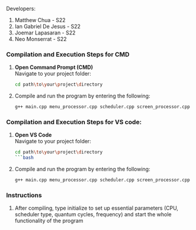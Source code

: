 Developers:
1. Matthew Chua - S22
2. Ian Gabriel De Jesus - S22
3. Joemar Lapasaran - S22
4. Neo Monserrat - S22

### Compilation and Execution Steps for CMD

1. **Open Command Prompt (CMD)**  
   Navigate to your project folder:
   ```bash
   cd path\to\your\project\directory

2. Compile and run the program by entering the following:
   ```bash
   g++ main.cpp menu_processor.cpp scheduler.cpp screen_processor.cpp initialize.cpp cpu_tick.cpp cpu_tick_global.cpp -o my_app.exe -std=c++17 -pthread && CLI.exe

### Compilation and Execution Steps for VS code:
1. **Open VS Code**  
   Navigate to your project folder:
   ```bash
   cd path\to\your\project\directory
   ```bash
2. Compile and run the program by entering the following:
   ```bash
   g++ main.cpp menu_processor.cpp scheduler.cpp screen_processor.cpp initialize.cpp cpu_tick.cpp cpu_tick_global.cpp -std=c++17 -pthread; if ($?) { ./a.exe }

### Instructions
1. After compiling, type initialize to set up essential parameters (CPU, scheduler type, quantum cycles, frequency) and start the whole functionality of the program

